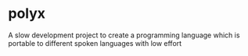 # polyx
A slow development project to create a programming language which is portable to different spoken languages with low effort
